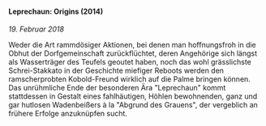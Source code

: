 #### Leprechaun: Origins (2014)

_19. Februar 2018_

Weder die Art rammdösiger Aktionen, bei denen man hoffnungsfroh in die Obhut der Dorfgemeinschaft zurückflüchtet, deren Angehörige sich längst als Wasserträger des Teufels geoutet haben, noch das wohl grässlichste Schrei-Stakkato in der Geschichte miefiger Reboots werden den ramscherprobten Kobold-Freund wirklich auf die Palme bringen können. Das unrühmliche Ende der besonderen Ära "Leprechaun" kommt stattdessen in Gestalt eines fahlhäutigen, Höhlen bewohnenden, ganz und gar hutlosen Wadenbeißers à la "Abgrund des Grauens", der vergeblich an frühere Erfolge anzuknüpfen sucht.
